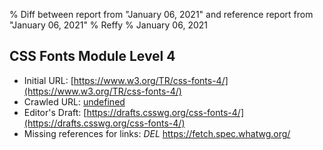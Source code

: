 % Diff between report from "January 06, 2021" and reference report from "January 06, 2021"
% Reffy
% January 06, 2021

## CSS Fonts Module Level 4

- Initial URL: [https://www.w3.org/TR/css-fonts-4/](https://www.w3.org/TR/css-fonts-4/)
- Crawled URL: [undefined](undefined)
- Editor's Draft: [https://drafts.csswg.org/css-fonts-4/](https://drafts.csswg.org/css-fonts-4/)
- Missing references for links: *DEL* https://fetch.spec.whatwg.org/


